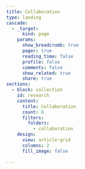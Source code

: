 ```yaml
---
title: Collaboration
type: landing
cascade:
  - _target:
      kind: page
    params:
      show_breadcrumb: true
      pager: true
      reading_time: false 
      profile: false  
      comments: false
      show_related: true
      share: true
sections:
  - block: collection
    id: research
    content:
      title: Collaboration
      count: 0
      filters:
        folders:
          - collaboration
    design:
      view: article-grid
      columns: 2
      fill_image: false
  
---
```

